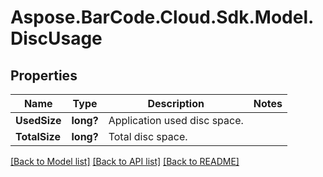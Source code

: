 # Aspose.BarCode.Cloud.Sdk.Model.DiscUsage
## Properties

Name | Type | Description | Notes
------------ | ------------- | ------------- | -------------
**UsedSize** | **long?** | Application used disc space. | 
**TotalSize** | **long?** | Total disc space. | 

[[Back to Model list]](../README.md#documentation-for-models) [[Back to API list]](../README.md#documentation-for-api-endpoints) [[Back to README]](../README.md)

